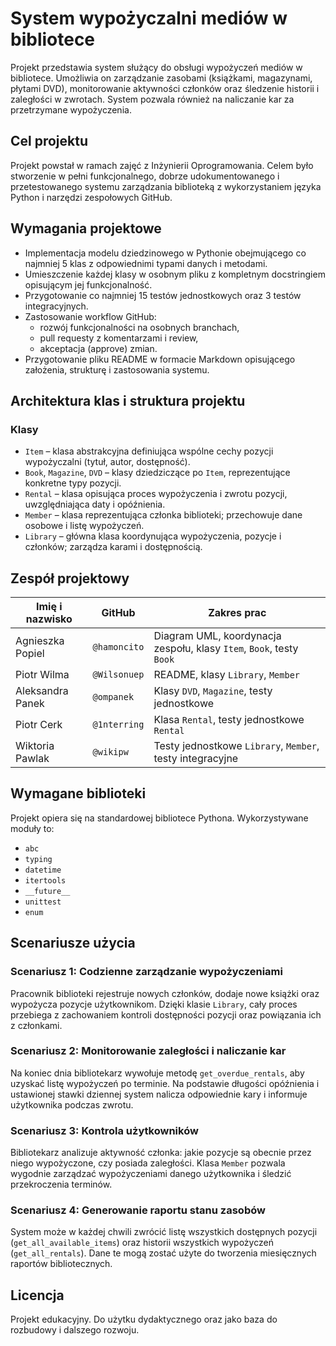 # System wypożyczalni mediów w bibliotece

Projekt przedstawia system służący do obsługi wypożyczeń mediów w bibliotece. Umożliwia on zarządzanie zasobami (książkami, magazynami, płytami DVD), monitorowanie aktywności członków oraz śledzenie historii i zaległości w zwrotach. System pozwala również na naliczanie kar za przetrzymane wypożyczenia.

## Cel projektu

Projekt powstał w ramach zajęć z Inżynierii Oprogramowania. Celem było stworzenie w pełni funkcjonalnego, dobrze udokumentowanego i przetestowanego systemu zarządzania biblioteką z wykorzystaniem języka Python i narzędzi zespołowych GitHub.

## Wymagania projektowe

- Implementacja modelu dziedzinowego w Pythonie obejmującego co najmniej 5 klas z odpowiednimi typami danych i metodami.
- Umieszczenie każdej klasy w osobnym pliku z kompletnym docstringiem opisującym jej funkcjonalność.
- Przygotowanie co najmniej 15 testów jednostkowych oraz 3 testów integracyjnych.
- Zastosowanie workflow GitHub:
  - rozwój funkcjonalności na osobnych branchach,
  - pull requesty z komentarzami i review,
  - akceptacja (approve) zmian.
- Przygotowanie pliku README w formacie Markdown opisującego założenia, strukturę i zastosowania systemu.

## Architektura klas i struktura projektu

### Klasy

- `Item` – klasa abstrakcyjna definiująca wspólne cechy pozycji wypożyczalni (tytuł, autor, dostępność).
- `Book`, `Magazine`, `DVD` – klasy dziedziczące po `Item`, reprezentujące konkretne typy pozycji.
- `Rental` – klasa opisująca proces wypożyczenia i zwrotu pozycji, uwzględniająca daty i opóźnienia.
- `Member` – klasa reprezentująca członka biblioteki; przechowuje dane osobowe i listę wypożyczeń.
- `Library` – główna klasa koordynująca wypożyczenia, pozycje i członków; zarządza karami i dostępnością.

## Zespół projektowy

| Imię i nazwisko       | GitHub          | Zakres prac                                                               |
|------------------------|------------------|---------------------------------------------------------------------------|
| Agnieszka Popiel       | `@hamoncito`     | Diagram UML, koordynacja zespołu, klasy `Item`, `Book`, testy `Book`     |
| Piotr Wilma            | `@Wilsonuep`     | README, klasy `Library`, `Member`                                        |
| Aleksandra Panek       | `@ompanek`       | Klasy `DVD`, `Magazine`, testy jednostkowe                               |
| Piotr Cerk             | `@1nterring`     | Klasa `Rental`, testy jednostkowe `Rental`                               |
| Wiktoria Pawlak        | `@wikipw`        | Testy jednostkowe `Library`, `Member`, testy integracyjne                |

## Wymagane biblioteki

Projekt opiera się na standardowej bibliotece Pythona. Wykorzystywane moduły to:

- `abc`
- `typing`
- `datetime`
- `itertools`
- `__future__`
- `unittest`
- `enum`

## Scenariusze użycia

### Scenariusz 1: Codzienne zarządzanie wypożyczeniami
Pracownik biblioteki rejestruje nowych członków, dodaje nowe książki oraz wypożycza pozycje użytkownikom. Dzięki klasie `Library`, cały proces przebiega z zachowaniem kontroli dostępności pozycji oraz powiązania ich z członkami.

### Scenariusz 2: Monitorowanie zaległości i naliczanie kar
Na koniec dnia bibliotekarz wywołuje metodę `get_overdue_rentals`, aby uzyskać listę wypożyczeń po terminie. Na podstawie długości opóźnienia i ustawionej stawki dziennej system nalicza odpowiednie kary i informuje użytkownika podczas zwrotu.

### Scenariusz 3: Kontrola użytkowników
Bibliotekarz analizuje aktywność członka: jakie pozycje są obecnie przez niego wypożyczone, czy posiada zaległości. Klasa `Member` pozwala wygodnie zarządzać wypożyczeniami danego użytkownika i śledzić przekroczenia terminów.

### Scenariusz 4: Generowanie raportu stanu zasobów
System może w każdej chwili zwrócić listę wszystkich dostępnych pozycji (`get_all_available_items`) oraz historii wszystkich wypożyczeń (`get_all_rentals`). Dane te mogą zostać użyte do tworzenia miesięcznych raportów bibliotecznych.

## Licencja
Projekt edukacyjny. Do użytku dydaktycznego oraz jako baza do rozbudowy i dalszego rozwoju.